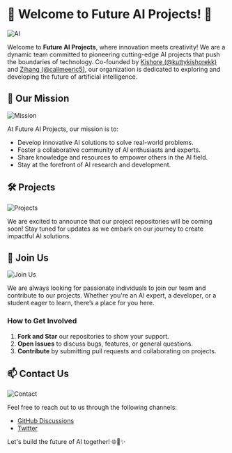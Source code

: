 

# 🌟 Welcome to Future AI Projects! 🌟

![AI](https://media.giphy.com/media/3o7aD5tv1ogNBtDhDi/giphy.gif)

Welcome to **Future AI Projects**, where innovation meets creativity! We are a dynamic team committed to pioneering cutting-edge AI projects that push the boundaries of technology. Co-founded by [Kishore (@kuttykishorekk)](https://github.com/kuttykishorekk) and [Zihang (@callmeeric5)](https://github.com/callmeeric5), our organization is dedicated to exploring and developing the future of artificial intelligence.

## 🚀 Our Mission

![Mission](https://media.giphy.com/media/l0HlVTQpnzG0PWLkY/giphy.gif)

At Future AI Projects, our mission is to:

- Develop innovative AI solutions to solve real-world problems.
- Foster a collaborative community of AI enthusiasts and experts.
- Share knowledge and resources to empower others in the AI field.
- Stay at the forefront of AI research and development.

## 🛠️ Projects

![Projects](https://media.giphy.com/media/xUPGcdhiQvVhATAv20/giphy.gif)

We are excited to announce that our project repositories will be coming soon! Stay tuned for updates as we embark on our journey to create impactful AI solutions.

## 🌈 Join Us

![Join Us](https://media.giphy.com/media/l0HlVQbU5uSZxNoGI/giphy.gif)

We are always looking for passionate individuals to join our team and contribute to our projects. Whether you're an AI expert, a developer, or a student eager to learn, there’s a place for you here.

### How to Get Involved

1. **Fork and Star** our repositories to show your support.
2. **Open Issues** to discuss bugs, features, or general questions.
3. **Contribute** by submitting pull requests and collaborating on projects.

## 📫 Contact Us

![Contact](https://media.giphy.com/media/26DN6TdlKpiL3k49G/giphy.gif)

Feel free to reach out to us through the following channels:

- [GitHub Discussions](https://github.com/orgs/Future-AI-Projects/discussions)
- [Twitter](https://twitter.com/your_twitter_handle)

Let's build the future of AI together! 🌐🤖✨
